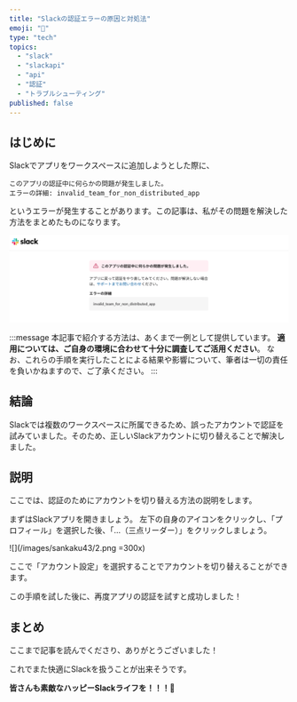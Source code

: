 ```yaml
---
title: "Slackの認証エラーの原因と対処法"
emoji: "🫶"
type: "tech"
topics:
  - "slack"
  - "slackapi"
  - "api"
  - "認証"
  - "トラブルシューティング"
published: false
---
```


## はじめに

Slackでアプリをワークスペースに追加しようとした際に、

```
このアプリの認証中に何らかの問題が発生しました。
エラーの詳細: invalid_team_for_non_distributed_app
```

というエラーが発生することがあります。この記事は、私がその問題を解決した方法をまとめたものになります。

![](/images/sankaku43/1.png)

:::message
本記事で紹介する方法は、あくまで一例として提供しています。
**適用については、ご自身の環境に合わせて十分に調査してご活用ください**。
なお、これらの手順を実行したことによる結果や影響について、筆者は一切の責任を負いかねますので、ご了承ください。
:::

## 結論

Slackでは複数のワークスペースに所属できるため、誤ったアカウントで認証を試みていました。そのため、正しいSlackアカウントに切り替えることで解決しました。

## 説明

ここでは、認証のためにアカウントを切り替える方法の説明をします。

まずはSlackアプリを開きましょう。
左下の自身のアイコンをクリックし、「プロフィール」を選択した後、「…（三点リーダー）」をクリックしましょう。

![](/images/sankaku43/2.png =300x)

ここで「アカウント設定」を選択することでアカウントを切り替えることができます。

この手順を試した後に、再度アプリの認証を試すと成功しました！

## まとめ

ここまで記事を読んでくださり、ありがとうございました！

これでまた快適にSlackを扱うことが出来そうです。

**皆さんも素敵なハッピーSlackライフを！！！🌸**
